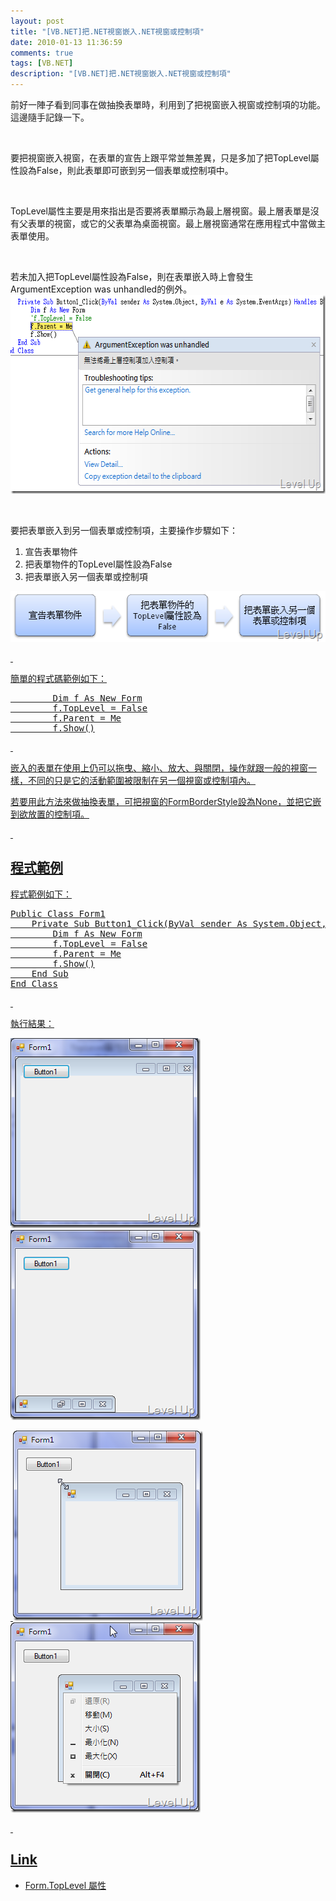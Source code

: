 ```yaml
---
layout: post
title: "[VB.NET]把.NET視窗嵌入.NET視窗或控制項"
date: 2010-01-13 11:36:59
comments: true
tags: [VB.NET]
description: "[VB.NET]把.NET視窗嵌入.NET視窗或控制項"
---
```

<p />  <p>前好一陣子看到同事在做抽換表單時，利用到了把視窗嵌入視窗或控制項的功能。這邊隨手記錄一下。</p>  <p> </p>  <p>要把視窗嵌入視窗，在表單的宣告上跟平常並無差異，只是多加了把TopLevel屬性設為False，則此表單即可嵌到另一個表單或控制項中。 </p>  <p> </p>  <p>TopLevel屬性主要是用來指出是否要將表單顯示為最上層視窗。最上層表單是沒有父表單的視窗，或它的父表單為桌面視窗。最上層視窗通常在應用程式中當做主表單使用。</p>  <p> </p>  <p>若未加入把TopLevel屬性設為False，則在表單嵌入時上會發生ArgumentException was unhandled的例外。<img style="border-right-width: 0px; display: inline; border-top-width: 0px; border-bottom-width: 0px; border-left-width: 0px" title="image" border="0" alt="image" src="\images\posts\13004\image_thumb.png" width="588" height="318" /></a> </p>  <p> </p>  <p>要把表單嵌入到另一個表單或控制項，主要操作步驟如下：</p>  <ol>   <li>宣告表單物件 </li>    <li>把表單物件的TopLevel屬性設為False </li>    <li>把表單嵌入另一個表單或控制項 </li> </ol>  <p><a href="http://files.dotblogs.com.tw/larrynung/1001/VB.NET_14701/image_12.png" rel="lightbox"><img style="border-right-width: 0px; display: inline; border-top-width: 0px; border-bottom-width: 0px; border-left-width: 0px" title="image" border="0" alt="image" src="\images\posts\13004\image_thumb_1.png" width="531" height="81" /> </p>  <p> </p>  <p>簡單的程式碼範例如下：    <br /></p>  <div style="padding-bottom: 0px; margin: 0px; padding-left: 0px; padding-right: 0px; display: inline; float: none; padding-top: 0px" id="scid:812469c5-0cb0-4c63-8c15-c81123a09de7:5491ebc1-4092-4a78-8120-f27c58c98e00" class="wlWriterEditableSmartContent"><pre name="code" class="vb:nocontrols">        Dim f As New Form
        f.TopLevel = False
        f.Parent = Me
        f.Show()</pre></div>

<p />

<p />

<p> </p>

<p>嵌入的表單在使用上仍可以拖曳、縮小、放大、與關閉，操作就跟一般的視窗一樣，不同的只是它的活動範圍被限制在另一個視窗或控制項內。</p>

<p>若要用此方法來做抽換表單，可把視窗的FormBorderStyle設為None，並把它嵌到欲放置的控制項。</p>

<p> </p>

<h2>程式範例</h2>

<p>程式範例如下： 
  <br /></p>

<div style="padding-bottom: 0px; margin: 0px; padding-left: 0px; padding-right: 0px; display: inline; float: none; padding-top: 0px" id="scid:812469c5-0cb0-4c63-8c15-c81123a09de7:01311fd0-8b14-49c3-87fa-bf9a65d7146d" class="wlWriterEditableSmartContent"><pre name="code" class="vb:nocontrols">Public Class Form1
    Private Sub Button1_Click(ByVal sender As System.Object, ByVal e As System.EventArgs) Handles Button1.Click
        Dim f As New Form
        f.TopLevel = False
        f.Parent = Me
        f.Show()
    End Sub
End Class
</pre></div>

<p />

<p />

<p />

<p />

<p> </p>

<p>執行結果：</p>

<p><img style="border-right-width: 0px; display: inline; border-top-width: 0px; border-bottom-width: 0px; border-left-width: 0px" title="image" border="0" alt="image" src="\images\posts\13004\image_thumb_2.png" width="304" height="304" /></a> <a href="http://files.dotblogs.com.tw/larrynung/1001/VB.NET_14701/image_10.png" rel="lightbox"><img style="border-right-width: 0px; display: inline; border-top-width: 0px; border-bottom-width: 0px; border-left-width: 0px" title="image" border="0" alt="image" src="\images\posts\13004\image_thumb_4.png" width="304" height="304" /></p>

<p> <img style="border-right-width: 0px; display: inline; border-top-width: 0px; border-bottom-width: 0px; border-left-width: 0px" title="image" border="0" alt="image" src="\images\posts\13004\image_thumb_7.png" width="304" height="304" /></a><a href="http://files.dotblogs.com.tw/larrynung/1001/VB.NET_14701/image_14.png" rel="lightbox"><img style="border-right-width: 0px; display: inline; border-top-width: 0px; border-bottom-width: 0px; border-left-width: 0px" title="image" border="0" alt="image" src="\images\posts\13004\image_thumb_6.png" width="304" height="304" /></p>

<p />

<p> </p>

<h2>Link</h2>

<ul>
  <li>Form.TopLevel 屬性 </li>
</ul>